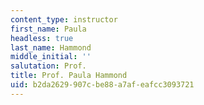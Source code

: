 ```yaml
---
content_type: instructor
first_name: Paula
headless: true
last_name: Hammond
middle_initial: ''
salutation: Prof.
title: Prof. Paula Hammond
uid: b2da2629-907c-be88-a7af-eafcc3093721
---
```

